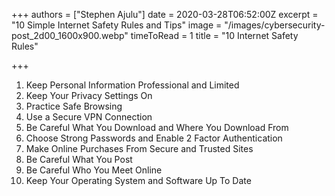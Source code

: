 +++
authors = ["Stephen Ajulu"]
date = 2020-03-28T06:52:00Z
excerpt = "10 Simple Internet Safety Rules and Tips"
image = "/images/cybersecurity-post_2d00_1600x900.webp"
timeToRead = 1
title = "10 Internet Safety Rules"

+++
1. Keep Personal Information Professional and Limited
 2. Keep Your Privacy Settings On
 3. Practice Safe Browsing
 4. Use a Secure VPN Connection
 5. Be Careful What You Download and Where You Download From
 6. Choose Strong Passwords and Enable 2 Factor Authentication
 7. Make Online Purchases From Secure and Trusted Sites
 8. Be Careful What You Post
 9. Be Careful Who You Meet Online
10. Keep Your Operating System and Software Up To Date
